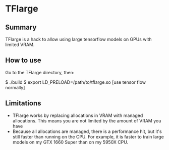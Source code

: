 # TFlarge

## Summary
TFlarge is a hack to allow using large tensorflow models on GPUs with limited VRAM.


## How to use
Go to the TFlarge directory, then:

$ ./build
$ export LD_PRELOAD=/path/to/tflarge.so
[use tensor flow normally]


## Limitations
* TFlarge works by replacing allocations in VRAM with managed allocations.
  This means you are not limited by the amount of VRAM you have
* Because all allocations are managed, there is a performance hit, but it's
  still faster than running on the CPU. For example, it is faster to train
  large models on my GTX 1660 Super than on my 5950X CPU.

